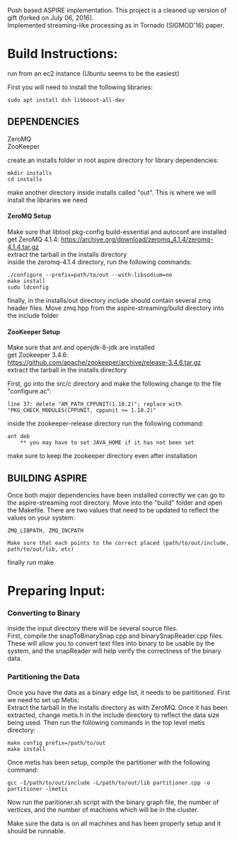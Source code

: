 Push based ASPIRE implementation. This project is a cleaned up version of gift (forked on July 06, 2016).  
Implemented streaming-like processing as in Tornado (SIGMOD'16) paper.  

# Build Instructions:  
run from an ec2 instance (Ubuntu seems to be the easiest)

First you will need to install the following libraries:

	sudo apt install dsh libboost-all-dev
## DEPENDENCIES  
ZeroMQ  
ZooKeeper  

create an installs folder in root aspire directory for library dependencies:

	mkdir installs
	cd installs

make another directory inside installs called "out". This is where we will install the libraries we need


#### ZeroMQ Setup
Make sure that libtool pkg-config build-essential and autoconf are installed  
get ZeroMQ 4.1.4: https://archive.org/download/zeromq_4.1.4/zeromq-4.1.4.tar.gz  
extract the tarball in the installs directory  
inside the zeromq-4.1.4 directory, run the following commands:

	./configure --prefix=path/to/out --with-libsodium=no
	make install
	sudo ldconfig

finally, in the installs/out directory include should contain several zmq header files. Move zmq.hpp from the aspire-streaming/build directory into the include folder

#### ZooKeeper Setup
Make sure that ant and openjdk-8-jdk are installed  
get Zookeeper 3.4.6: https://github.com/apache/zookeeper/archive/release-3.4.6.tar.gz  
extract the tarball in the installs directory  

First, go into the src/c directory and make the following change to the file "configure.ac":

	line 37: delete "AM_PATH_CPPUNIT(1.10.2)"; replace with "PKG_CHECK_MODULES(CPPUNIT, cppunit >= 1.10.2)"

inside the zookeeper-release directory run the following command:

	ant deb
		** you may have to set JAVA_HOME if it has not been set

make sure to keep the zookeeper directory even after installation


## BUILDING ASPIRE
Once both major dependencies have been installed correctly we can go to the aspire-streaming root directory. Move into the "build" folder and open the Makefile. There are two values that need to be updated to reflect the values on your system:

	ZMQ_LIBPATH, ZMQ_INCPATH
	
	Make sure that each points to the correct placed (path/to/out/include, path/to/out/lib, etc)

finally run make  

# Preparing Input:

### Converting to Binary
inside the input directory there will be several source files.  
First, compile the snapToBinarySnap.cpp and binarySnapReader.cpp files. 
These will allow you to convert text files into binary to be usable by the system,
and the snapReader will help verify the correctness of the binary data.  
  
### Partitioning the Data
Once you have the data as a binary edge list, it needs to be partitioned. 
First we need to set up Metis:  
Extract the tarball in the installs directory as with ZeroMQ. 
Once it has been extracted, change metis.h in the include directory to 
reflect the data size being used. 
Then run the following commands in the top level metis directory:

	make config prefix=/path/to/out
	make install

Once metis has been setup, compile the partitioner with the following command:

	gcc -I/path/to/out/include -L/path/to/out/lib partitioner.cpp -o partitioner -lmetis

Now run the paritioner.sh script with the binary graph file, the number 
of vertices, and the number of machiens which will be in the cluster.  

Make sure the data is on all machines and has been properly setup and it should 
be runnable.
